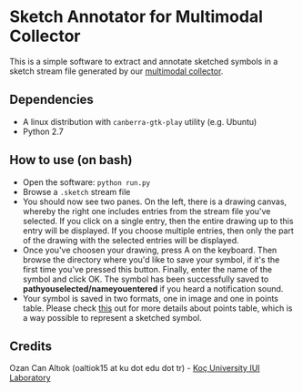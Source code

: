# Sketch Annotator for Multimodal Collector
This is a simple software to extract and annotate sketched symbols in a sketch stream file generated by our [multimodal collector](https://github.com/ozymaxx/multimodal_collector). 

## Dependencies
* A linux distribution with `canberra-gtk-play` utility (e.g. Ubuntu)
* Python 2.7

## How to use (on bash)
* Open the software: `python run.py`
* Browse a `.sketch` stream file
* You should now see two panes. On the left, there is a drawing canvas, whereby the right one includes entries from the stream file you've selected. If you click on a single entry, then the entire drawing up to this entry will be displayed. If you choose multiple entries, then only the part of the drawing with the selected entries will be displayed.
* Once you've choosen your drawing, press A on the keyboard. Then browse the directory where you'd like to save your symbol, if it's the first time you've pressed this button. Finally, enter the name of the symbol and click OK. The symbol has been successfully saved to **pathyouselected/nameyouentered** if you heard a notification sound. 
* Your symbol is saved in two formats, one in image and one in points table. Please check [this](https://github.com/ozymaxx/sketchfe/) out for more details about points table, which is a way possible to represent a sketched symbol.

## Credits
Ozan Can Altıok (oaltiok15 at ku dot edu dot tr) - [Koç University IUI Laboratory](http://iui.ku.edu.tr)
